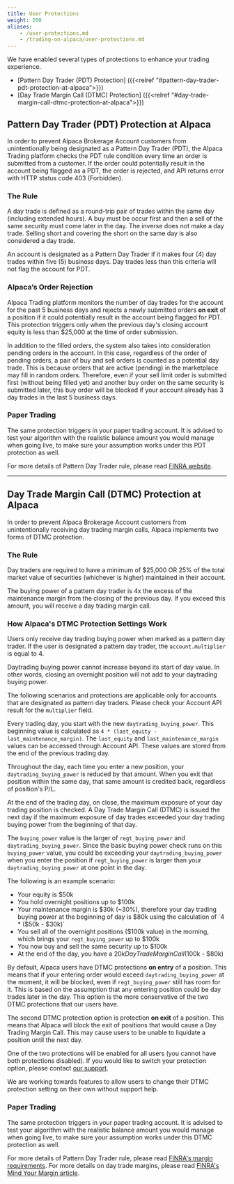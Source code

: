 ```yaml
---
title: User Protections
weight: 200
aliases:
    - /user-protections.md
    - /trading-on-alpaca/user-protections.md
---
```


We have enabled several types of protections to enhance your trading experience.

* [Pattern Day Trader (PDT) Protection] ({{<relref "#pattern-day-trader-pdt-protection-at-alpaca">}})
* [Day Trade Margin Call (DTMC) Protection] ({{<relref "#day-trade-margin-call-dtmc-protection-at-alpaca">}})

## Pattern Day Trader (PDT) Protection at Alpaca
In order to prevent Alpaca Brokerage Account customers from unintentionally being
designated as a Pattern Day Trader (PDT), the Alpaca Trading platform checks the PDT
rule condition every time an order is submitted from a customer. If the order could potentially
result in the account being flagged as a PDT, the order is rejected, and API
returns error with HTTP status code 403 (Forbidden).

### The Rule
A day trade is defined as a round-trip pair of trades within the same day (including extended hours). A
buy must be occur first and then a sell of the same security must come later
in the day. The inverse does not make a day trade. Selling short and
covering the short on the same day is also considered a day trade.

An account is designated as a Pattern Day Trader if it makes four (4) day
trades within five (5) business days. Day trades less than this criteria
will not flag the account for PDT.

### Alpaca’s Order Rejection
Alpaca Trading platform monitors the number of day trades for the account
for the past 5 business days and rejects a newly submitted orders **on exit** of a position if it
could potentially result in the account being flagged for PDT. This
protection triggers only when the previous day's closing account equity is less than $25,000 at
the time of order submission.

In addition to the filled orders, the system also takes into
consideration pending orders in the account. In this case, regardless of
the order of pending orders, a pair of buy and sell orders is counted as
a potential day trade. This is because orders that are active (pending)
in the marketplace may fill in random orders. Therefore, even if your
sell limit order is submitted first (without being filled yet) and
another buy order on the same security is submitted later, this buy
order will be blocked if your account already has 3 day trades in
the last 5 business days.

### Paper Trading
The same protection triggers in your paper trading account. It is
advised to test your algorithm with the realistic balance amount you
would manage when going live, to make sure your assumption works under
this PDT protection as well.

For more details of Pattern Day Trader rule, please read
[FINRA website](http://www.finra.org/investors/day-trading-margin-requirements-know-rules).

---

## Day Trade Margin Call (DTMC) Protection at Alpaca
In order to prevent Alpaca Brokerage Account customers from unintentionally receiving day
trading margin calls, Alpaca implements two forms of DTMC protection.


### The Rule
Day traders are required to have a minimum of $25,000 OR 25% of the total market value of securities (whichever is higher) maintained in their account.

The buying power of a pattern day trader is 4x the excess of the maintenance margin from the closing of the previous day. If you exceed this amount, you will receive a day trading margin call.

### How Alpaca's DTMC Protection Settings Work
Users only receive day trading buying power when marked as a pattern day trader. If the user is designated a
pattern day trader, the `account.multiplier` is equal to 4.

Daytrading buying power cannot increase beyond its start of day value. In other words, closing an overnight position will not add to your daytrading buying power.

The following scenarios and protections are applicable only for accounts that are designated as pattern day traders.
Please check your Account API result for the `multiplier` field.

Every trading day, you start with the new `daytrading_buying_power`. This beginning value is
calculated as `4 * (last_equity - last_maintenance_margin)`. The `last_equity` and `last_maintenance_margin` values
can be accessed through Account API. These values are stored from the end of the previous trading day.

Throughout the day, each time you enter a new position, your `daytrading_buying_power` is reduced by that amount. When you exit
that position within the same day, that same amount is credited back, regardless of position's P/L.

At the end of the trading day, on close, the maximum exposure of your day trading position is checked. A Day Trade Margin Call (DTMC) is
issued the next day if the maximum exposure of day trades exceeded your day trading buying power from the beginning of that day.

The `buying_power` value is the larger of `regt_buying_power` and `daytrading_buying_power`. Since
the basic buying power check runs on this `buying_power` value, you could be exceeding your `daytrading_buying_power`
when you enter the position if `regt_buying_power` is larger than your `daytrading_buying_power` at one point in the day.

The following is an example scenario:

- Your equity is $50k
- You hold overnight positions up to $100k
- Your maintenance margin is $30k (~30%), therefore your day trading buying power at the beginning of day is $80k using the calculation of `4 * ($50k - $30k)`
- You sell all of the overnight positions ($100k value) in the morning, which brings your `regt_buying_power` up to $100k
- You now buy and sell the same security up to $100k
- At the end of the day, you have a $20k Day Trade Margin Call ($100k - $80k)

By default, Alpaca users have DTMC protections **on entry** of a position. This means that if
your entering order would exceed `daytrading_buying_power` at the moment, it will be blocked, even if
`regt_buying_power` still has room for it. This is based on the assumption that any entering position
could be day trades later in the day.
This option is the more conservative of the two DTMC protections that our users have.

The second DTMC protection option is protection **on exit** of a position. This means that Alpaca will block
the exit of positions that would cause a Day Trading Margin Call. This may cause users to be unable to liquidate a position until the next day.

One of the two protections will be enabled for all users (you cannot have both protections disabled). If you would like to switch your protection option, please contact [our support](https://support.alpaca.markets/hc/en-us/requests/new).

We are working towards features to allow users to change their DTMC protection setting on their own without support help.


### Paper Trading
The same protection triggers in your paper trading account. It is
advised to test your algorithm with the realistic balance amount you
would manage when going live, to make sure your assumption works under
this DTMC protection as well.

For more details of Pattern Day Trader rule, please read
[FINRA's margin requirements](http://www.finra.org/investors/day-trading-margin-requirements-know-rules).
For more details on day trade margins, please read [FINRA's Mind Your Margin article](https://www.finra.org/investors/highlights/day-traders-mind-your-margin).
